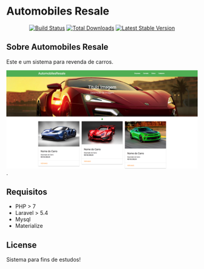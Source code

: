# Automobiles Resale

<p align="center">
<a href="https://travis-ci.org/laravel/framework"><img src="https://travis-ci.org/laravel/framework.svg" alt="Build Status"></a>
<a href="https://packagist.org/packages/laravel/framework"><img src="https://poser.pugx.org/laravel/framework/d/total.svg" alt="Total Downloads"></a>
<a href="https://packagist.org/packages/laravel/framework"><img src="https://poser.pugx.org/laravel/framework/v/stable.svg" alt="Latest Stable Version"></a>
</p>

## Sobre Automobiles Resale

Este e um sistema para revenda de carros.


![Automobiles Resale](https://raw.githubusercontent.com/jorgemtoledo/automobilesresale/master/public/img/car_01.png).
## Requisitos

- PHP > 7
- Laravel > 5.4
- Mysql
- Materialize

## License

Sistema para fins de estudos!